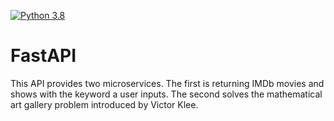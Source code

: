 [![Python 3.8](https://github.com/preetkhowaja/FastAPI/actions/workflows/main.yml/badge.svg)](https://github.com/preetkhowaja/FastAPI/actions/workflows/main.yml)


# FastAPI 

This API provides two microservices. The first is returning IMDb movies and shows with the keyword a user inputs. The second solves the mathematical art gallery problem introduced by Victor Klee. 

